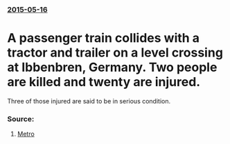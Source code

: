 ### [2015-05-16](/news/2015/05/16/index.md)

# A passenger train collides with a tractor and trailer on a level crossing at Ibbenbren, Germany. Two people are killed and twenty are injured.

Three of those injured are said to be in serious condition.


### Source:

1. [Metro](http://metro.co.uk/2015/05/16/german-train-crash-kills-two-injures-20-5200841/)
